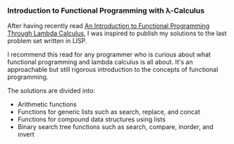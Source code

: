 ### Introduction to Functional Programming with λ-Calculus

After having recently read [An Introduction to Functional Programming Through Lambda Calculus](https://www.amazon.com/Introduction-Functional-Programming-Calculus-Mathematics/dp/0486478831),
I was inspired to publish my solutions to the last problem set written in LISP.

I recommend this read for any programmer who is curious about what functional programming
and lambda calculus is all about. It's an approachable but still rigorous introduction
to the concepts of functional programming.

The solutions are divided into:
- Arithmetic functions
- Functions for generic lists such as search, replace, and concat
- Functions for compound data structures using lists
- Binary search tree functions such as search, compare, inorder, and invert
